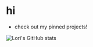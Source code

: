 # hi
* check out my pinned projects!

![Lori's GitHub stats](https://github-readme-stats.vercel.app/api?username=segovialori&show_icons=true&theme=tokyonight)
